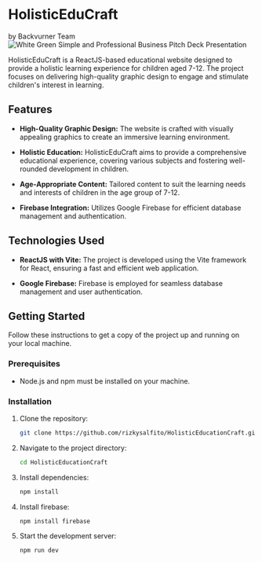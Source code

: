# HolisticEduCraft
by Backvurner Team
![White Green Simple and Professional Business Pitch Deck Presentation](https://github.com/rizkyalfito/HolisticEducationCraft/assets/115411913/136bc6fb-5074-4819-818f-946016d809a3)



HolisticEduCraft is a ReactJS-based educational website designed to provide a holistic learning experience for children aged 7-12. The project focuses on delivering high-quality graphic design to engage and stimulate children's interest in learning.

## Features

- **High-Quality Graphic Design:** The website is crafted with visually appealing graphics to create an immersive learning environment.

- **Holistic Education:** HolisticEduCraft aims to provide a comprehensive educational experience, covering various subjects and fostering well-rounded development in children.

- **Age-Appropriate Content:** Tailored content to suit the learning needs and interests of children in the age group of 7-12.

- **Firebase Integration:** Utilizes Google Firebase for efficient database management and authentication.

## Technologies Used

- **ReactJS with Vite:** The project is developed using the Vite framework for React, ensuring a fast and efficient web application.

- **Google Firebase:** Firebase is employed for seamless database management and user authentication.

## Getting Started

Follow these instructions to get a copy of the project up and running on your local machine.

### Prerequisites

- Node.js and npm must be installed on your machine.

### Installation

1. Clone the repository:
   ```bash
   git clone https://github.com/rizkysalfito/HolisticEducationCraft.git
   ```
2. Navigate to the project directory:
   ```bash
   cd HolisticEducationCraft
   ```
3. Install dependencies:
   ```bash
   npm install
   ```
4. Install firebase:
   ```bash
   npm install firebase
   ```
5. Start the development server:
   ```bash
   npm run dev
   ```
